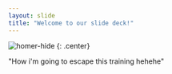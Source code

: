 ```yaml
---
layout: slide
title: "Welcome to our slide deck!"
---
```


![homer-hide](https://cloud.githubusercontent.com/assets/16547949/25400902/0a553f14-29c2-11e7-9a40-8d14136b4fa3.jpg)
{: .center}

"How i'm going to escape this training hehehe"
